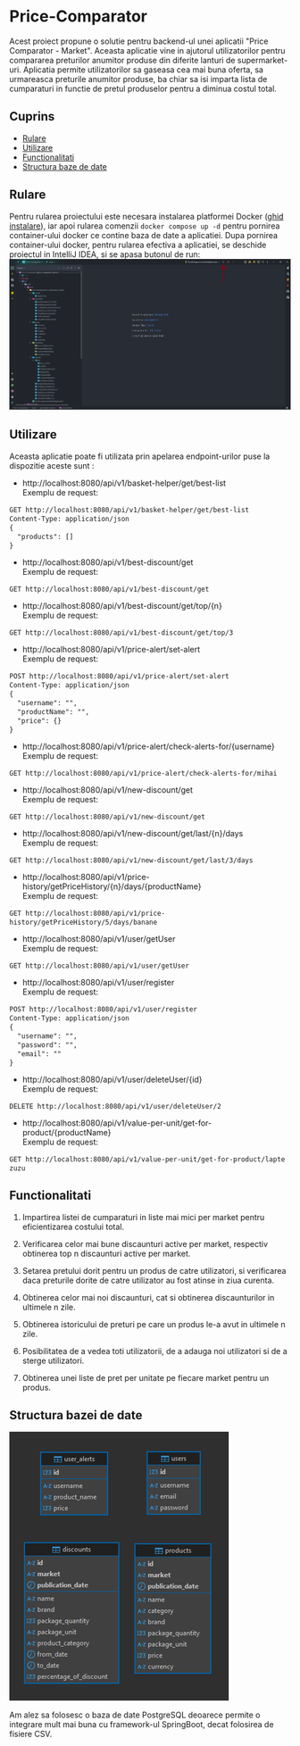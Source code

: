 # Price-Comparator

Acest proiect propune o solutie pentru backend-ul unei aplicatii "Price Comparator - Market". Aceasta aplicatie vine in ajutorul utilizatorilor pentru compararea preturilor anumitor produse din diferite lanturi de supermarket-uri. Aplicatia permite utilizatorilor sa gaseasa cea mai buna oferta, sa urmareasca preturile anumitor produse, ba chiar sa isi imparta lista de cumparaturi in functie de pretul produselor pentru a diminua costul total.

## Cuprins

- [Rulare](#rulare)
- [Utilizare](#utilizare)
- [Functionalitati](#functionalitati)
- [Structura baze de date](#structura-bazei-de-date)

## Rulare

Pentru rularea proiectului este necesara instalarea platformei Docker ([ghid instalare](https://docs.docker.com/engine/install/)), iar apoi rularea comenzii ```docker compose up -d``` pentru pornirea container-ului docker ce contine baza de date a aplicatiei. Dupa pornirea container-ului docker, pentru rularea efectiva a aplicatiei, se deschide proiectul in IntelliJ IDEA, si se apasa butonul de run: ![Run](images/run_app.png)

## Utilizare

Aceasta aplicatie poate fi utilizata prin apelarea endpoint-urilor puse la dispozitie aceste sunt :
- http://localhost:8080/api/v1/basket-helper/get/best-list<br>
Exemplu de request:<br>
``` 
GET http://localhost:8080/api/v1/basket-helper/get/best-list
Content-Type: application/json
{
  "products": []
} 
```
- http://localhost:8080/api/v1/best-discount/get<br>
Exemplu de request:<br>
``` 
GET http://localhost:8080/api/v1/best-discount/get 
```
- http://localhost:8080/api/v1/best-discount/get/top/{n}<br>
Exemplu de request:<br>
``` 
GET http://localhost:8080/api/v1/best-discount/get/top/3
```
- http://localhost:8080/api/v1/price-alert/set-alert<br>
Exemplu de request:<br>
``` 
POST http://localhost:8080/api/v1/price-alert/set-alert
Content-Type: application/json
{
  "username": "",
  "productName": "",
  "price": {}
} 
```
- http://localhost:8080/api/v1/price-alert/check-alerts-for/{username}<br>
Exemplu de request:<br>
``` 
GET http://localhost:8080/api/v1/price-alert/check-alerts-for/mihai 
```
- http://localhost:8080/api/v1/new-discount/get<br>
Exemplu de request:<br>
``` 
GET http://localhost:8080/api/v1/new-discount/get
```
- http://localhost:8080/api/v1/new-discount/get/last/{n}/days<br>
Exemplu de request:<br>
``` 
GET http://localhost:8080/api/v1/new-discount/get/last/3/days
```
- http://localhost:8080/api/v1/price-history/getPriceHistory/{n}/days/{productName}<br>
Exemplu de request:<br>
``` 
GET http://localhost:8080/api/v1/price-history/getPriceHistory/5/days/banane
```
- http://localhost:8080/api/v1/user/getUser<br>
Exemplu de request:<br>
``` 
GET http://localhost:8080/api/v1/user/getUser
```
- http://localhost:8080/api/v1/user/register<br>
Exemplu de request:<br>
``` 
POST http://localhost:8080/api/v1/user/register
Content-Type: application/json
{
  "username": "",
  "password": "",
  "email": ""
}
```
- http://localhost:8080/api/v1/user/deleteUser/{id}<br>
Exemplu de request:<br>
``` 
DELETE http://localhost:8080/api/v1/user/deleteUser/2
```
- http://localhost:8080/api/v1/value-per-unit/get-for-product/{productName}<br>
Exemplu de request:<br>
``` 
GET http://localhost:8080/api/v1/value-per-unit/get-for-product/lapte zuzu

```

## Functionalitati

1. Impartirea listei de cumparaturi in liste mai mici per market pentru eficientizarea costului total.

2. Verificarea celor mai bune discaunturi active per market, respectiv obtinerea top n discaunturi active per market.

3. Setarea pretului dorit pentru un produs de catre utilizatori, si verificarea daca preturile dorite de catre utilizator au fost atinse in ziua curenta.

4. Obtinerea celor mai noi discaunturi, cat si obtinerea discaunturilor in ultimele n zile.

5. Obtinerea istoricului de preturi pe care un produs le-a avut in ultimele n zile.

6. Posibilitatea de a vedea toti utilizatorii, de a adauga noi utilizatori si de a sterge utilizatori.

7. Obtinerea unei liste de pret per unitate pe fiecare market pentru un produs.

## Structura bazei de date

![Diagrama baza de date](images/diagrama_db.png)

Am alez sa folosesc o baza de date PostgreSQL deoarece permite o integrare mult mai buna cu framework-ul SpringBoot, decat folosirea de fisiere CSV.